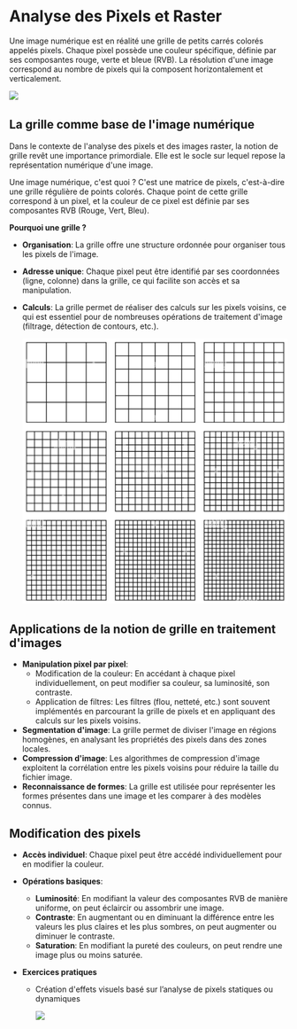 # Analyse des Pixels et Raster

Une image numérique est en réalité une grille de petits carrés colorés appelés pixels. Chaque pixel possède une couleur spécifique, définie par ses composantes rouge, verte et bleue (RVB). La résolution d'une image correspond au nombre de pixels qui la composent horizontalement et verticalement.

![](assets/20240915_180549_soft-alphabet-font-made-halftone-style_1017-9427.avif)

## La grille comme base de l'image numérique

Dans le contexte de l'analyse des pixels et des images raster, la notion de grille revêt une importance primordiale. Elle est le socle sur lequel repose la représentation numérique d'une image.

Une image numérique, c'est quoi ? C'est une matrice de pixels, c'est-à-dire une grille régulière de points colorés. Chaque point de cette grille correspond à un pixel, et la couleur de ce pixel est définie par ses composantes RVB (Rouge, Vert, Bleu).

**Pourquoi une grille ?**

- **Organisation**: La grille offre une structure ordonnée pour organiser tous les pixels de l'image.
- **Adresse unique**: Chaque pixel peut être identifié par ses coordonnées (ligne, colonne) dans la grille, ce qui facilite son accès et sa manipulation.
- **Calculs**: La grille permet de réaliser des calculs sur les pixels voisins, ce qui est essentiel pour de nombreuses opérations de traitement d'image (filtrage, détection de contours, etc.).

  ![](assets/20240915_180528_grille.jpg)

## Applications de la notion de grille en traitement d'images

- **Manipulation pixel par pixel**:
  - Modification de la couleur: En accédant à chaque pixel individuellement, on peut modifier sa couleur, sa luminosité, son contraste.
  - Application de filtres: Les filtres (flou, netteté, etc.) sont souvent implémentés en parcourant la grille de pixels et en appliquant des calculs sur les pixels voisins.
- **Segmentation d'image**: La grille permet de diviser l'image en régions homogènes, en analysant les propriétés des pixels dans des zones locales.
- **Compression d'image**: Les algorithmes de compression d'image exploitent la corrélation entre les pixels voisins pour réduire la taille du fichier image.
- **Reconnaissance de formes**: La grille est utilisée pour représenter les formes présentes dans une image et les comparer à des modèles connus.

## Modification des pixels

- **Accès individuel**: Chaque pixel peut être accédé individuellement pour en modifier la couleur.
- **Opérations basiques**:
  - **Luminosité**: En modifiant la valeur des composantes RVB de manière uniforme, on peut éclaircir ou assombrir une image.
  - **Contraste**: En augmentant ou en diminuant la différence entre les valeurs les plus claires et les plus sombres, on peut augmenter ou diminuer le contraste.
  - **Saturation**: En modifiant la pureté des couleurs, on peut rendre une image plus ou moins saturée.
- **Exercices pratiques**

  - Création d'effets visuels basé sur l’analyse de pixels statiques ou dynamiques

    ![](assets/20240915_180940_image_processing20200221-13141-1yiduhl.gif)
